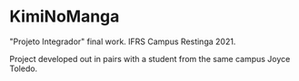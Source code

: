 # KimiNoManga
"Projeto Integrador" final work. IFRS Campus Restinga 2021.

Project developed out in pairs with a student from the same campus Joyce Toledo.
